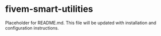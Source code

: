 # fivem-smart-utilities

Placeholder for README.md. This file will be updated with installation and configuration instructions.
